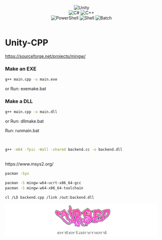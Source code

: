 <div align="center"> 
  <img alt="Unity" src="https://img.shields.io/badge/unity%20-%23323330.svg?&style=for-the-badge&logo=unity&logoColor=white"/>  
</div>
<div align="center">
  <img alt="C#" src="https://img.shields.io/badge/C%23-%23323330.svg?&style=for-the-badge&logo=csharp&logoColor=white"/> 
  <img alt="C++" src="https://img.shields.io/badge/C%2B%2B-%23323330.svg?&style=for-the-badge&logo=c%2B%2B&logoColor=white"/>
</div>
<div align="center">
  <img alt="PowerShell" src="https://img.shields.io/badge/PowerShell-%23323330.svg?&style=for-the-badge&logo=powershell&logoColor=white"/>
  <img alt="Shell" src="https://img.shields.io/badge/Shell-%23323330.svg?&style=for-the-badge&logo=gnu-bash&logoColor=white"/>
  <img alt="Batch" src="https://img.shields.io/badge/Batch-%23323330.svg?&style=for-the-badge&logo=windows&logoColor=white"/>
  </div>
<br>

# Unity-CPP


https://sourceforge.net/projects/mingw/

### Make an EXE

```bash
g++ main.cpp -o main.exe
```

or Run: exemake.bat

### Make a DLL

```bash
g++ main.cpp -o main.dll
```

or Run: dllmake.bat

Run: runmain.bat

<br>

```bash
g++ -m64 -fpic -Wall -shared backend.cc -o backend.dll
```

<br>
https://www.msys2.org/
<br>

```bash
pacman -Syu
```

```bash
pacman -S mingw-w64-ucrt-x86_64-gcc
pacman -S mingw-w64-x86_64-toolchain
```

```bash
cl /LD backend.cpp /link /out:backend.dll
```

<a href="https://cursed-entertainment.itch.io/" target="_blank">
    <img src="https://github.com/CursedPrograms/cursedentertainment/raw/main/images/logos/logo-wide-grey.png"
        alt="CursedEntertainment Logo">
</a>
